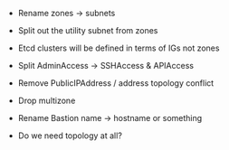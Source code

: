 * Rename zones -> subnets

* Split out the utility subnet from zones

* Etcd clusters will be defined in terms of IGs not zones

* Split AdminAccess -> SSHAccess & APIAccess

* Remove PublicIPAddress / address topology conflict

* Drop multizone

* Rename Bastion name -> hostname or something

* Do we need topology at all?